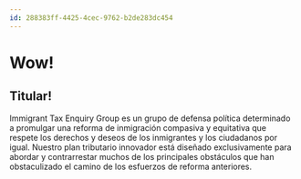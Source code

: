 ```yaml
---
id: 288383ff-4425-4cec-9762-b2de283dc454
---
```

Wow!
====
Titular!
-----
Immigrant Tax Enquiry Group es un grupo de defensa política determinado a promulgar una reforma de inmigración compasiva y equitativa que respete los derechos y deseos de los inmigrantes y los ciudadanos por igual. Nuestro plan tributario innovador está diseñado exclusivamente para abordar y contrarrestar muchos de los principales obstáculos que han obstaculizado el camino de los esfuerzos de reforma anteriores.